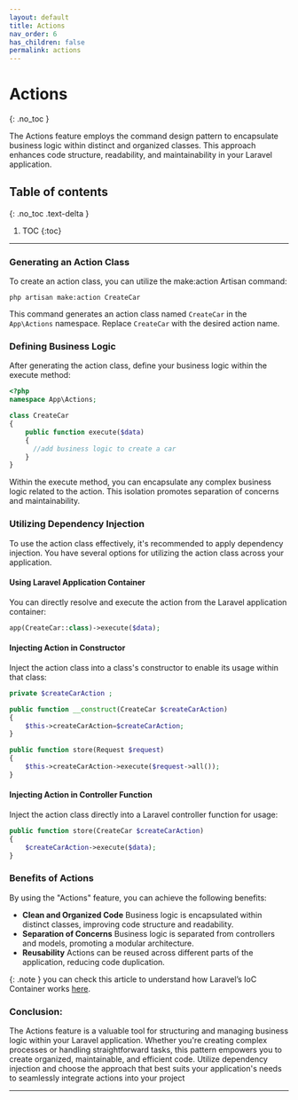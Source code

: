 ```yaml
---
layout: default
title: Actions
nav_order: 6
has_children: false
permalink: actions
---
```


# Actions
{: .no_toc }

The Actions feature employs the command design pattern to encapsulate business logic within distinct and organized classes. This approach enhances code structure, readability, and maintainability in your Laravel application.

## Table of contents
{: .no_toc .text-delta }

1. TOC
{:toc}

---

### Generating an Action Class
To create an action class, you can utilize the make:action Artisan command:

```
php artisan make:action CreateCar
```
This command generates an action class named `CreateCar` in the `App\Actions` namespace. Replace `CreateCar` with the desired action name.
### Defining Business Logic
After generating the action class, define your business logic within the execute method:

```php
<?php
namespace App\Actions;

class CreateCar
{
    public function execute($data)
    {
      //add business logic to create a car
    }
}
```
Within the execute method, you can encapsulate any complex business logic related to the action. This isolation promotes separation of concerns and maintainability.

### Utilizing Dependency Injection
To use the action class effectively, it's recommended to apply dependency injection. You have several options for utilizing the action class across your application.

#### Using Laravel Application Container
You can directly resolve and execute the action from the Laravel application container:
```php
app(CreateCar::class)->execute($data);
```
#### Injecting Action in Constructor
Inject the action class into a class's constructor to enable its usage within that class:
```php
private $createCarAction ;

public function __construct(CreateCar $createCarAction)
{
    $this->createCarAction=$createCarAction;
}

public function store(Request $request)
{
    $this->createCarAction->execute($request->all());
}
```
#### Injecting Action in Controller Function
Inject the action class directly into a Laravel controller function for usage:

```php
public function store(CreateCar $createCarAction)
{
    $createCarAction->execute($data);
}
```
### Benefits of Actions
By using the "Actions" feature, you can achieve the following benefits:

- **Clean and Organized Code** Business logic is encapsulated within distinct classes, improving code structure and readability.
- **Separation of Concerns** Business logic is separated from controllers and models, promoting a modular architecture.
- **Reusability** Actions can be reused across different parts of the application, reducing code duplication.

{: .note }
you can check this article to understand how Laravel’s IoC Container works [here](https://stefan-brankovikj.medium.com/laravels-ioc-container-and-dependency-injection-decoded-4529719c7fa3).


### Conclusion:
The Actions feature is a valuable tool for structuring and managing business logic within your Laravel application. Whether you're creating complex processes or handling straightforward tasks, this pattern empowers you to create organized, maintainable, and efficient code. Utilize dependency injection and choose the approach that best suits your application's needs to seamlessly integrate actions into your project

----
